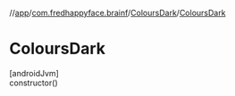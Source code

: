 //[app](../../../index.md)/[com.fredhappyface.brainf](../index.md)/[ColoursDark](index.md)/[ColoursDark](-colours-dark.md)

# ColoursDark

[androidJvm]\
constructor()
